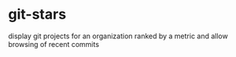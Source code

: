 # git-stars

display git projects for an organization ranked by a metric and allow browsing of recent commits
